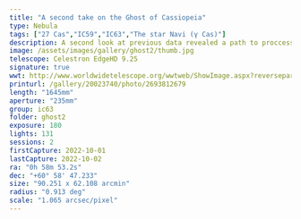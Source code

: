 ```yaml
---
title: "A second take on the Ghost of Cassiopeia"
type: Nebula
tags: ["27 Cas","IC59","IC63","The star Navi (γ Cas)"]
description: A second look at previous data revealed a path to proccessing that would expose much more of the nebula than my previous attempts. This is the ghost as it should be.
image: /assets/images/gallery/ghost2/thumb.jpg
telescope: Celestron EdgeHD 9.25
signature: true
wwt: http://www.worldwidetelescope.org/wwtweb/ShowImage.aspx?reverseparity=True&scale=1.064701&name=ghost2.jpg&imageurl=https://deepskyworkflows.com/assets/images/gallery/ghost2/ghost2.jpg&credits=Astrometry.net+User+(All+Rights+Reserved)&creditsUrl=&ra=15.330611&dec=60.597351&x=1030.7&y=2378.5&rotation=330.14&thumb=https://deepskyworkflows.com/assets/images/gallery/ghost2/thumb.jpg
printurl: /gallery/20023740/photo/2693812679
length: "1645mm"
aperture: "235mm"
group: ic63
folder: ghost2
exposure: 180
lights: 131
sessions: 2
firstCapture: 2022-10-01 
lastCapture: 2022-10-02 
ra: "0h 58m 53.2s"
dec: "+60° 58' 47.233"
size: "90.251 x 62.108 arcmin"
radius: "0.913 deg"
scale: "1.065 arcsec/pixel"
---
```

